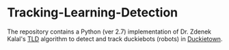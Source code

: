 # Tracking-Learning-Detection
The repository contains a Python (ver 2.7) implementation of Dr. Zdenek Kalal's [TLD](http://vision.stanford.edu/teaching/cs231b_spring1415/papers/Kalal-PAMI.pdf) 
algorithm to detect and track duckiebots (robots) in [Duckietown](https://www.duckietown.org/).
